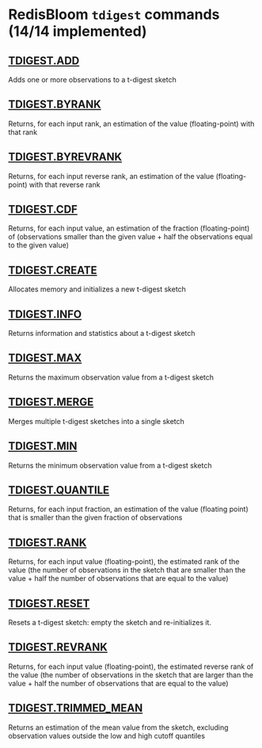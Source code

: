# RedisBloom `tdigest` commands (14/14 implemented)

## [TDIGEST.ADD](https://redis.io/commands/tdigest.add/)

Adds one or more observations to a t-digest sketch

## [TDIGEST.BYRANK](https://redis.io/commands/tdigest.byrank/)

Returns, for each input rank, an estimation of the value (floating-point) with that rank

## [TDIGEST.BYREVRANK](https://redis.io/commands/tdigest.byrevrank/)

Returns, for each input reverse rank, an estimation of the value (floating-point) with that reverse rank

## [TDIGEST.CDF](https://redis.io/commands/tdigest.cdf/)

Returns, for each input value, an estimation of the fraction (floating-point) of (observations smaller than the given value + half the observations equal to the given value)

## [TDIGEST.CREATE](https://redis.io/commands/tdigest.create/)

Allocates memory and initializes a new t-digest sketch

## [TDIGEST.INFO](https://redis.io/commands/tdigest.info/)

Returns information and statistics about a t-digest sketch

## [TDIGEST.MAX](https://redis.io/commands/tdigest.max/)

Returns the maximum observation value from a t-digest sketch

## [TDIGEST.MERGE](https://redis.io/commands/tdigest.merge/)

Merges multiple t-digest sketches into a single sketch

## [TDIGEST.MIN](https://redis.io/commands/tdigest.min/)

Returns the minimum observation value from a t-digest sketch

## [TDIGEST.QUANTILE](https://redis.io/commands/tdigest.quantile/)

Returns, for each input fraction, an estimation of the value (floating point) that is smaller than the given fraction of observations

## [TDIGEST.RANK](https://redis.io/commands/tdigest.rank/)

Returns, for each input value (floating-point), the estimated rank of the value (the number of observations in the sketch that are smaller than the value + half the number of observations that are equal to the value)

## [TDIGEST.RESET](https://redis.io/commands/tdigest.reset/)

Resets a t-digest sketch: empty the sketch and re-initializes it.

## [TDIGEST.REVRANK](https://redis.io/commands/tdigest.revrank/)

Returns, for each input value (floating-point), the estimated reverse rank of the value (the number of observations in the sketch that are larger than the value + half the number of observations that are equal to the value)

## [TDIGEST.TRIMMED_MEAN](https://redis.io/commands/tdigest.trimmed_mean/)

Returns an estimation of the mean value from the sketch, excluding observation values outside the low and high cutoff quantiles



